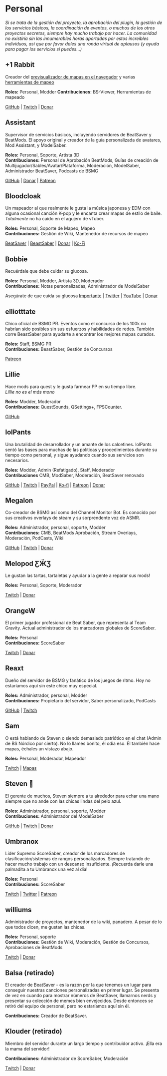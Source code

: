 # Personal
_Si se trata de la gestión del proyecto, la aprobación del plugin, la gestión de los servicios básicos, la coordinación de eventos, o muchos de los otros proyectos secretos, siempre hay mucho trabajo por hacer. La comunidad no existiría sin las innumerables horas aportadas por estos increíbles individuos, así que por favor dales una ronda virtual de aplausos (y ayuda para pagar los servicios si puedes...)_

## +1 Rabbit
Creador del [previsualizador de mapas en el navegador](https://skystudioapps.com/bs-viewer/) y varias [herramientas de mapeo](https://skystudioapps.com/mapping-tools/)

**Roles:** Personal, Modder **Contribuciones:** BS-Viewer, Herramientas de mapeado

[GitHub](https://github.com/PlusOneRabbit) | [Twitch](https://www.twitch.tv/plusonerabbit) | [Donar](https://ko-fi.com/plusonerabbit)

## Assistant
Supervisor de servicios básicos, incluyendo servidores de BeatSaver y BeatMods. El apoyo original y creador de la guía personalizada de avatares, Mod Assistant, y ModelSaber.

**Roles:** Personal, Soporte, Artista 3D  
**Contribuciones:** Personal de Aprobación BeatMods, Guías de creación de Multijugador/Sables/Avatar/Plataforma, Moderación, ModelSaber, Administrador BeatSaver, Podcasts de BSMG

[GitHub](https://github.com/Assistant) | [Donar](https://bs.assistant.moe/Donate) | [Patreon](https://www.patreon.com/AssistantMoe)

## Bloodcloak
Un mapeador al que realmente le gusta la música japonesa y EDM con alguna ocasional canción K-pop y le encanta crear mapas de estilo de baile. *Totalmente* no ha caído en el agujero de vTuber.

**Roles:** Personal, Soporte de Mapeo, Mapeo  
**Contribuciones:** Gestión de Wiki, Mantenedor de recursos de mapeo

[BeatSaver](https://beatsaver.com/uploader/5cff0b7698cc5a672c8551d3) | [BeastSaber](https://bsaber.com/members/bloodcloak/) | [Donar](https://www.paypal.me/bloodcloak) | [Ko-Fi](https://ko-fi.com/bloodcloak)

## Bobbie
Recuérdale que debe cuidar su glucosa.

**Roles:** Personal, Modder, Artista 3D, Moderador  
**Contribuciones:** Notas personalizadas, Administrador de ModelSaber

Asegúrate de que cuida su glucosa [Importante](https://i.imgur.com/REWmoI9.jpg) | [Twitter](https://twitter.com/vrbobbie) | [YouTube](https://www.youtube.com/channel/UCdpHoaYSHm2GwgvapMsXgsQ) | [Donar](https://ko-fi.com/bobbievr)

## elliotttate
Chico oficial de BSMG PR. Eventos como el concurso de los 100k no habrían sido posibles sin sus esfuerzos y habilidades de redes. También corre BeastSaber para ayudarte a encontrar los mejores mapas curados.

**Roles:** Staff, BSMG PR  
**Contribuciones:** BeastSaber, Gestión de Concursos

[Patreon](https://www.patreon.com/beastsaber)

## Lillie
Hace mods para quest y le gusta farmear PP en su tiempo libre.  
*Lillie no es el más mono*

**Roles:** Modder, Moderador  
**Contribuciones:** QuestSounds, QSettings+, FPSCounter.

[GitHub](https://github.com/Rugtveit)

## lolPants
Una brutalidad de desarrollador y un amante de los calcetines. lolPants sentó las bases para muchas de las políticas y procedimientos durante su tiempo como personal, y sigue ayudando cuando sus servicios son necesarios.

**Roles:** Modder, Admin (Refatigado), Staff, Moderador  
**Contribuciones** CMB, ModSaber, Moderación, BeatSaver renovado

[GitHub](https://github.com/lolPants) | [Twitch](https://twitch.tv/lolpants_) | [PayPal](https://www.paypal.me/jackbarondev) | [Ko-fi](https://ko-fi.com/lolpants) | [Patreon](https://www.patreon.com/JackBaron) | [Donar](https://monzo.me/jackbaron)

## Megalon
Co-creador de BSMG así como del Channel Monitor Bot. Es conocido por sus creativos overlays de steam y su sorprendente voz de ASMR.

**Roles:** Administrador, personal, soporte, Modder  
**Contribuciones:** CMB, BeatMods Aprobación, Stream Overlays, Moderación, PodCasts, Wiki

[GitHub](https://github.com/megalon) | [Twitch](https://twitch.tv/megalonttv) | [Donar](https://ko-fi.com/megalon)

## Melopod ƸӜƷ
Le gustan las tartas, tartaletas y ayudar a la gente a reparar sus mods!

**Roles:** Personal, Soporte, Moderador

[Twitch](https://www.twitch.tv/mamamelo) | [Donar](https://streamlabs.com/mamamelo)

## OrangeW
El primer jugador profesional de Beat Saber, que representa al Team Gravity. Actual administrador de los marcadores globales de ScoreSaber.

**Roles:** Personal  
**Contribuciones:** ScoreSaber

[Twitch](https://twitch.tv/orangew2) | [Donar](https://streamlabs.com/orangew2)

## Reaxt
Dueño del servidor de BSMG y fanático de los juegos de ritmo. Hoy no estaríamos aquí sin este chico muy especial.

**Roles:** Administrador, personal, Modder  
**Contribuciones:** Propietario del servidor, Saber personalizado, PodCasts

[GitHub](https://github.com/reaxt) | [Twitch](https://twitch.tv/reaxt)


## Sam
O está hablando de Steven o siendo demasiado patriótico en el chat (Admin de BS Nórdico por cierto). No lo llames bonito, él odia eso. Él también hace mapas, échales un vistazo abajo.

**Roles:** Personal, Moderador, Mapeador

[Twitch](https://twitch.tv/justsamuelok) | [Mapas](https://beatsaver.com/uploader/5cff0b7498cc5a672c850326)

## Steven 🎀
El gerente de muchos, Steven siempre a tu alrededor para echar una mano siempre que no ande con las chicas lindas del pelo azul.

**Roles:** Administrador, personal, soporte, Modder  
**Contribuciones:** Administrador del ModelSaber

[GitHub](https://github.com/DeadlyKitten) | [Twitch](https://www.twitch.tv/steventhecat)  | [Donar](https://streamlabs.com/steventhecat)

## Umbranox
Líder Supremo ScoreSaber, creador de los marcadores de clasificación/sistemas de rangos personalizados. Siempre tratando de hacer mucho trabajo con un descanso insuficiente. ¡Recuerda darle una palmadita a tu Umbranox una vez al día!

**Roles:** Personal  
**Contribuciones:** ScoreSaber

[Twitch](https://www.twitch.tv/umbranoxius) | [Twitter](https://twitter.com/Umbranoxus) | [Patreon](https://www.patreon.com/scoresaber)

## williums
Administrador de proyectos, mantenedor de la wiki, panadero. A pesar de lo que todos dicen, me gustan las chicas.

**Roles:** Personal, soporte  
**Contribuciones:** Gestión de Wiki, Moderación, Gestión de Concursos, Aprobaciones de BeatMods

[Twitch](https://www.twitch.tv/williums/) | [Donar](https://ko-fi.com/williums)

## Balsa (retirado)
El creador de BeatSaver - es la razón por la que tenemos un lugar para conseguir nuestras canciones personalizadas en primer lugar. Se presenta de vez en cuando para mostrar números de BeatSaver, llamarnos nerds y presentar su colección de memes bien envejecidos. Desde entonces se retiró del equipo de personal, pero no estaríamos aquí sin él.

**Contribuciones:** Creador de BeatSaver.

## Klouder (retirado)
Miembro del servidor durante un largo tiempo y contribuidor activo. ¡Ella era la mama del servidor!

**Contribuciones:** Administrador de ScoreSaber, Moderación

[Twitch](https://www.twitch.tv/klouderrr) | [Donar](https://streamlabs.com/klouderrr)

